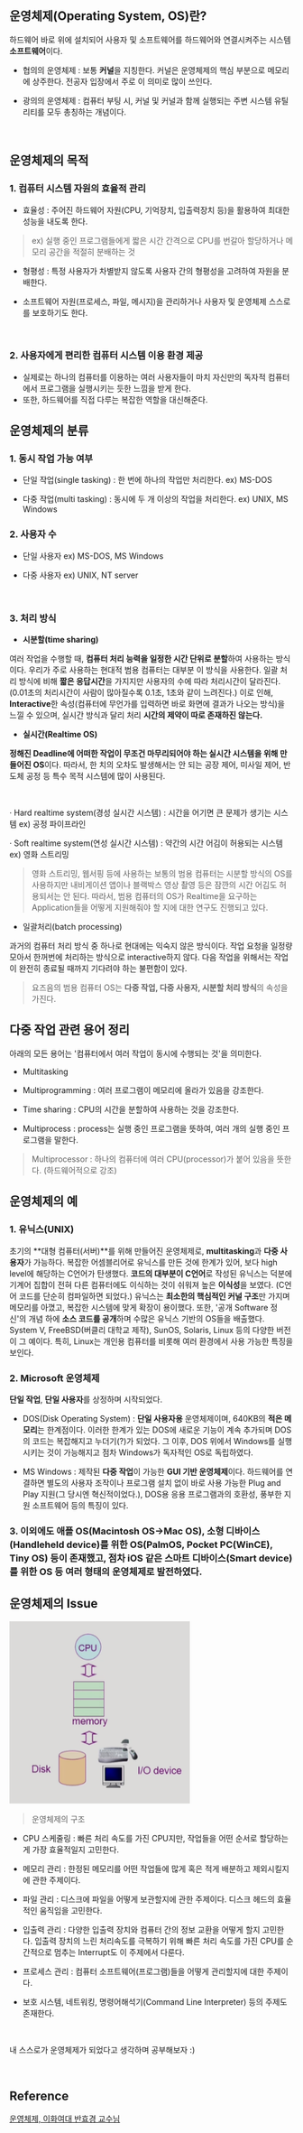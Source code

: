 ## 운영체제(Operating System, OS)란?

하드웨어 바로 위에 설치되어 사용자 및 소프트웨어를 하드웨어와 연결시켜주는 시스템 **소프트웨어**이다.

* 협의의 운영체제 : 보통 **커널**을 지칭한다. 커널은 운영체제의 핵심 부분으로 메모리에 상주한다. 전공자 입장에서 주로 이 의미로 많이 쓰인다.

* 광의의 운영체제 : 컴퓨터 부팅 시, 커널 및 커널과 함께 실행되는 주변 시스템 유틸리티를 모두 총칭하는 개념이다.

​    

## 운영체제의 목적

### 1. 컴퓨터 시스템 **자원의 효율적 관리**

* 효율성 : 주어진 하드웨어 자원(CPU, 기억장치, 입출력장치 등)을 활용하여 최대한 성능을 내도록 한다.

> ex) 실행 중인 프로그램들에게 짧은 시간 간격으로 CPU를 번갈아 할당하거나 메모리 공간을 적절히 분배하는 것

* 형평성 : 특정 사용자가 차별받지 않도록 사용자 간의 형평성을 고려하여 자원을 분배한다.

* 소프트웨어 자원(프로세스, 파일, 메시지)을 관리하거나 사용자 및 운영체제 스스로를 보호하기도 한다.

​    

### 2. 사용자에게 편리한 컴퓨터 시스템 이용 환경 제공

* 실제로는 하나의 컴퓨터를 이용하는 여러 사용자들이 마치 자신만의 독자적 컴퓨터에서 프로그램을 실행시키는 듯한 느낌을 받게 한다.
* 또한, 하드웨어를 직접 다루는 복잡한 역할을 대신해준다.

   

## 운영체제의 분류

### 1. 동시 작업 가능 여부

* 단일 작업(single tasking) : 한 번에 하나의 작업만 처리한다. ex) MS-DOS

* 다중 작업(multi tasking) : 동시에 두 개 이상의 작업을 처리한다. ex) UNIX, MS Windows

   

### 2. 사용자 수

* 단일 사용자 ex) MS-DOS, MS Windows 

* 다중 사용자 ex) UNIX, NT server

​    

### 3. 처리 방식

* **시분할(time sharing)** 

여러 작업을 수행할 때, **컴퓨터 처리 능력을 일정한 시간 단위로 분할**하여 사용하는 방식이다. 우리가 주로 사용하는 현대적 범용 컴퓨터는 대부분 이 방식을 사용한다. 일괄 처리 방식에 비해 **짧은 응답시간**을 가지지만 사용자의 수에 따라 처리시간이 달라진다. (0.01초의 처리시간이 사람이 많아질수록 0.1초, 1초와 같이 느려진다.) 이로 인해, **Interactive**한 속성(컴퓨터에 무언가를 입력하면 바로 화면에 결과가 나오는 방식)을 느낄 수 있으며, 실시간 방식과 달리 처리 **시간의 제약이 따로 존재하진 않는다.**

   

* **실시간(Realtime OS)**

**정해진 Deadline에 어떠한 작업이 무조건 마무리되어야 하는 실시간 시스템을 위해 만들어진 OS**이다. 따라서, 한 치의 오차도 발생해서는 안 되는 공장 제어, 미사일 제어, 반도체 공정 등 특수 목적 시스템에 많이 사용된다. 

​    

  · Hard realtime system(경성 실시간 시스템) : 시간을 어기면 큰 문제가 생기는 시스템  ex) 공정 파이프라인

  · Soft realtime system(연성 실시간 시스템) : 약간의 시간 어김이 허용되는 시스템  ex) 영화 스트리밍

   

> 영화 스트리밍, 웹서핑 등에 사용하는 보통의 범용 컴퓨터는 시분할 방식의 OS를 사용하지만 내비게이션 앱이나 블랙박스 영상 촬영 등은 잠깐의 시간 어김도 허용되서는 안 된다. 따라서, 범용 컴퓨터의 OS가 Realtime을 요구하는 Application들을 어떻게 지원해줘야 할 지에 대한 연구도 진행되고 있다.

   

- 일괄처리(batch processing)

과거의 컴퓨터 처리 방식 중 하나로 현대에는 익숙지 않은 방식이다. 작업 요청을 일정량 모아서 한꺼번에 처리하는 방식으로 interactive하지 않다. 다음 작업을 위해서는 작업이 완전히 종료될 때까지 기다려야 하는 불편함이 있다.  

   

> 요즈음의 범용 컴퓨터 OS는 **다중 작업, 다중 사용자, 시분할 처리 방식**의 속성을 가진다.

   

## 다중 작업 관련 용어 정리

아래의 모든 용어는 '컴퓨터에서 여러 작업이 동시에 수행되는 것'을 의미한다.

* Multitasking

* Multiprogramming : 여러 프로그램이 메모리에 올라가 있음을 강조한다.

* Time sharing : CPU의 시간을 분할하여 사용하는 것을 강조한다.

* Multiprocess : process는 실행 중인 프로그램을 뜻하여, 여러 개의 실행 중인 프로그램을 말한다.

 

> Multiprocessor : 하나의 컴퓨터에 여러 CPU(processor)가 붙어 있음을 뜻한다. (하드웨어적으로 강조)

 

## 운영체제의 예

### 1. **유닉스(UNIX)**

초기의 **대형 컴퓨터(서버)**를 위해 만들어진 운영체제로, **multitasking**과 **다중 사용자**가 가능하다. 복잡한 어셈블리어로 유닉스를 만든 것에 한계가 있어, 보다 high level에 해당하는 C언어가 탄생했다. **코드의 대부분이 C언어**로 작성된 유닉스는 덕분에 기계어 집합이 전혀 다른 컴퓨터에도 이식하는 것이 쉬워져 높은 **이식성**을 보였다. (C언어 코드를 단순히 컴파일하면 되었다.) 유닉스는 **최소한의 핵심적인 커널 구조**만 가지며 메모리를 아꼈고, 복잡한 시스템에 맞게 확장이 용이했다. 또한, '공개 Software 정신'의 개념 하에 **소스 코드를 공개**하며 수많은 유닉스 기반의 OS들을 배출했다. System Ⅴ, FreeBSD(버클리 대학교 제작), SunOS, Solaris, Linux 등의 다양한 버전이 그 예이다. 특히, Linux는 개인용 컴퓨터를 비롯해 여러 환경에서 사용 가능한 특징을 보인다.

 

### 2. **Microsoft 운영체제**

**단일 작업**, **단일 사용자**를 상정하며 시작되었다.

* DOS(Disk Operating System) : **단일 사용자용** 운영체제이며, 640KB의 **적은 메모리**는 한계점이다. 이러한 한계가 있는 DOS에 새로운 기능이 계속 추가되며 DOS의 코드는 복잡해지고 누더기(?)가 되었다. 그 이후, DOS 위에서 Windows를 실행시키는 것이 가능해지고 점차 Windows가 독자적인 OS로 독립하였다.

* MS Windows : 제작된 **다중 작업**이 가능한 **GUI 기반 운영체제**이다. 하드웨어를 연결하면 별도의 사용자 조작이나 프로그램 설치 없이 바로 사용 가능한 Plug and Play 지원(그 당시엔 혁신적이었다.), DOS용 응용 프로그램과의 호환성, 풍부한 지원 소프트웨어 등의 특징이 있다.

   

### 3. 이외에도 애플 OS(Macintosh OS→Mac OS), 소형 디바이스(Handleheld device)를 위한 OS(PalmOS, Pocket PC(WinCE), Tiny OS) 등이 존재했고, 점차 iOS 같은 스마트 디바이스(Smart device)를 위한 OS 등 여러 형태의 운영체제로 발전하였다.

   

## 운영체제의 Issue

![os_structure](../images/os_img/os_structure.png)

> 운영체제의 구조

* CPU 스케줄링 : 빠른 처리 속도를 가진 CPU지만, 작업들을 어떤 순서로 할당하는 게 가장 효율적일지 고민한다.

* 메모리 관리 : 한정된 메모리를 어떤 작업들에 많게 혹은 적게 배분하고 제외시킬지에 관한 주제이다.

* 파일 관리 : 디스크에 파일을 어떻게 보관할지에 관한 주제이다. 디스크 헤드의 효율적인 움직임을 고민한다.

* 입출력 관리 : 다양한 입출력 장치와 컴퓨터 간의 정보 교환을 어떻게 할지 고민한다. 입출력 장치의 느린 처리속도를 극복하기 위해 빠른 처리 속도를 가진 CPU를 순간적으로 멈추는 Interrupt도 이 주제에서 다룬다.

* 프로세스 관리 : 컴퓨터 소프트웨어(프로그램)들을 어떻게 관리할지에 대한 주제이다.

* 보호 시스템, 네트워킹, 명령어해석기(Command Line Interpreter) 등의 주제도 존재한다.

​    

내 스스로가 운영체제가 되었다고 생각하며 공부해보자 :)

​    

## Reference

[운영체제, 이화여대 반효경 교수님](http://www.kocw.net/home/search/kemView.do?kemId=1046323)

